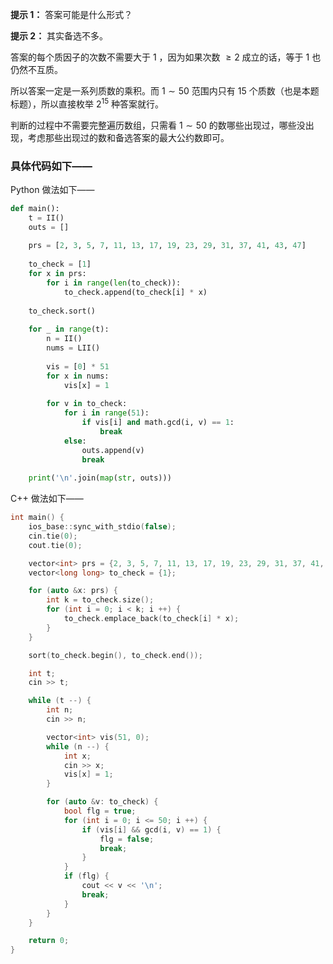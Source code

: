 **提示 1：** 答案可能是什么形式？

**提示 2：** 其实备选不多。

答案的每个质因子的次数不需要大于 $1$ ，因为如果次数 $\geq 2$ 成立的话，等于 $1$ 也仍然不互质。

所以答案一定是一系列质数的乘积。而 $1\sim 50$ 范围内只有 $15$ 个质数（也是本题标题），所以直接枚举 $2^15$ 种答案就行。

判断的过程中不需要完整遍历数组，只需看 $1\sim 50$ 的数哪些出现过，哪些没出现，考虑那些出现过的数和备选答案的最大公约数即可。

### 具体代码如下——

Python 做法如下——

```Python []
def main(): 
    t = II()
    outs = []
    
    prs = [2, 3, 5, 7, 11, 13, 17, 19, 23, 29, 31, 37, 41, 43, 47]
    
    to_check = [1]
    for x in prs:
        for i in range(len(to_check)):
            to_check.append(to_check[i] * x)
    
    to_check.sort()
    
    for _ in range(t):
        n = II()
        nums = LII()
        
        vis = [0] * 51
        for x in nums:
            vis[x] = 1
        
        for v in to_check:
            for i in range(51):
                if vis[i] and math.gcd(i, v) == 1:
                    break
            else:
                outs.append(v)
                break
    
    print('\n'.join(map(str, outs)))
```

C++ 做法如下——

```cpp []
int main() {
	ios_base::sync_with_stdio(false);
	cin.tie(0);
	cout.tie(0);

	vector<int> prs = {2, 3, 5, 7, 11, 13, 17, 19, 23, 29, 31, 37, 41, 43, 47};
	vector<long long> to_check = {1};

	for (auto &x: prs) {
		int k = to_check.size();
		for (int i = 0; i < k; i ++) {
			to_check.emplace_back(to_check[i] * x);
		}
	}

	sort(to_check.begin(), to_check.end());

	int t;
	cin >> t;

	while (t --) {
		int n;
		cin >> n;

		vector<int> vis(51, 0);
		while (n --) {
			int x;
			cin >> x;
			vis[x] = 1;
		}

		for (auto &v: to_check) {
			bool flg = true;
			for (int i = 0; i <= 50; i ++) {
				if (vis[i] && gcd(i, v) == 1) {
					flg = false;
					break;
				}
			}
			if (flg) {
				cout << v << '\n';
				break;
			}
		}
	}

	return 0;
}
```